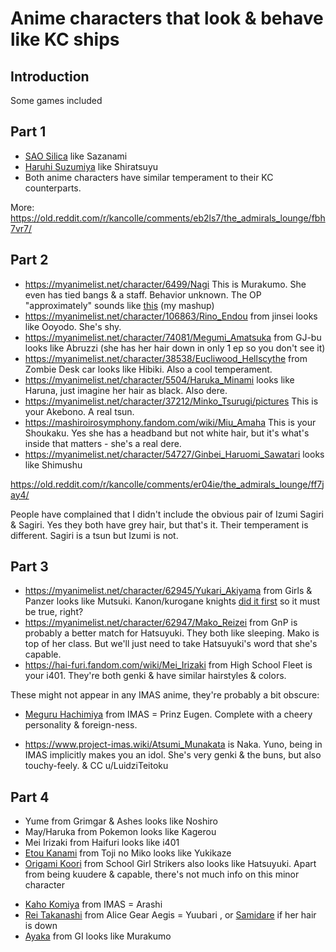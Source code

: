 # Anime characters that look & behave like KC ships

## Introduction
Some games included


Part 1
---
- [SAO Silica](https://myanimelist.net/character/37681/Keiko_Ayano) like Sazanami
- [Haruhi Suzumiya](https://myanimelist.net/character/251/Haruhi_Suzumiya) like Shiratsuyu
- Both anime characters have similar temperament to their KC counterparts.

More: https://old.reddit.com/r/kancolle/comments/eb2ls7/the_admirals_lounge/fbh7vr7/

Part 2
---
* https://myanimelist.net/character/6499/Nagi This is Murakumo. She even has tied bangs & a staff. Behavior unknown. The OP "approximately" sounds like [this](https://hearthis.at/junh1024/kan-imas/) (my mashup)
* https://myanimelist.net/character/106863/Rino_Endou from jinsei looks like Ooyodo. She's shy.
* https://myanimelist.net/character/74081/Megumi_Amatsuka from GJ-bu looks like Abruzzi (she has her hair down in only 1 ep so you don't see it)
* https://myanimelist.net/character/38538/Eucliwood_Hellscythe from Zombie Desk car looks like Hibiki. Also a cool temperament.
* https://myanimelist.net/character/5504/Haruka_Minami looks like Haruna, just imagine her hair as black. Also dere.
* https://myanimelist.net/character/37212/Minko_Tsurugi/pictures This is your Akebono. A real tsun.
* https://mashiroirosymphony.fandom.com/wiki/Miu_Amaha This is your Shoukaku. Yes she has a headband but not white hair, but it's what's inside that matters - she's a real dere.
* https://myanimelist.net/character/54727/Ginbei_Haruomi_Sawatari looks like Shimushu

https://old.reddit.com/r/kancolle/comments/er04ie/the_admirals_lounge/ff7jay4/

People have complained that I didn't include the obvious pair of Izumi Sagiri & Sagiri. Yes they both have grey hair, but that's it. Their temperament is different. Sagiri is a tsun but Izumi is not.

Part 3
---
* https://myanimelist.net/character/62945/Yukari_Akiyama from Girls & Panzer looks like Mutsuki. Kanon/kurogane knights [did it first](https://seiga.nicovideo.jp/seiga/im6662158) so it must be true, right?
* https://myanimelist.net/character/62947/Mako_Reizei from GnP is probably a better match for Hatsuyuki. They both like sleeping. Mako is top of her class. But we'll just need to take Hatsuyuki's word that she's capable.
* https://hai-furi.fandom.com/wiki/Mei_Irizaki from High School Fleet is your i401. They're both genki & have similar hairstyles & colors.

These might not appear in any IMAS anime, they're probably a bit obscure:
- [Meguru Hachimiya](https://project-imas.wiki/Meguru_Hachimiya) from IMAS = Prinz Eugen. Complete with a cheery personality & foreign-ness.
* https://www.project-imas.wiki/Atsumi_Munakata is Naka. Yuno, being in IMAS implicitly makes you an idol. She's very genki & the buns, but also touchy-feely.
& CC u/LuidziTeitoku

Part 4
---
* Yume from Grimgar & Ashes looks like Noshiro
* May/Haruka from Pokemon looks like Kagerou
* Mei Irizaki from Haifuri looks like i401
* [Etou Kanami](https://anidb.net/character/89541) from Toji no Miko looks like Yukikaze
* [Origami Koori](https://safebooru.donmai.us/posts?tags=origami_koori) from School Girl Strikers also looks like Hatsuyuki. Apart from being kuudere & capable, there's not much info on this minor character


- [Kaho Komiya](https://project-imas.wiki/Kaho_Komiya) from IMAS = Arashi
- [Rei Takanashi](https://alicegearaegis.fandom.com/wiki/Rei_Takanashi) from Alice Gear Aegis = Yuubari , or [Samidare](https://safebooru.donmai.us/posts/4122234) if her hair is down
- [Ayaka](https://genshin-impact.fandom.com/wiki/Kamisato_Ayaka) from GI looks like Murakumo
